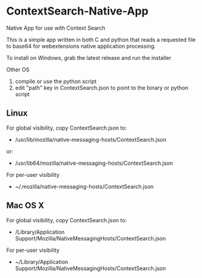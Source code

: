 # ContextSearch-Native-App
Native App for use with Context Search

This is a simple app written in both C and python that reads a requested file to base64 for webextensions native application processing.

To install on Windows, grab the latest release and run the installer

Other OS
1. compile or use the python script
2. edit "path" key in ContextSearch.json to point to the binary or python script

## Linux
For global visibility, copy ContextSearch.json to:

* /usr/lib/mozilla/native-messaging-hosts/ContextSearch.json

or:

* /usr/lib64/mozilla/native-messaging-hosts/ContextSearch.json

For per-user visibility

* ~/.mozilla/native-messaging-hosts/ContextSearch.json

## Mac OS X
For global visibility, copy ContextSearch.json to:

* /Library/Application Support/Mozilla/NativeMessagingHosts/ContextSearch.json

For per-user visibility

* ~/Library/Application Support/Mozilla/NativeMessagingHosts/ContextSearch.json

